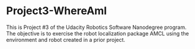 # Project3-WhereAmI
This is Project #3 of the Udacity Robotics Software Nanodegree program. The objective is to exercise the robot localization package AMCL using the environment and robot created in a prior project.
